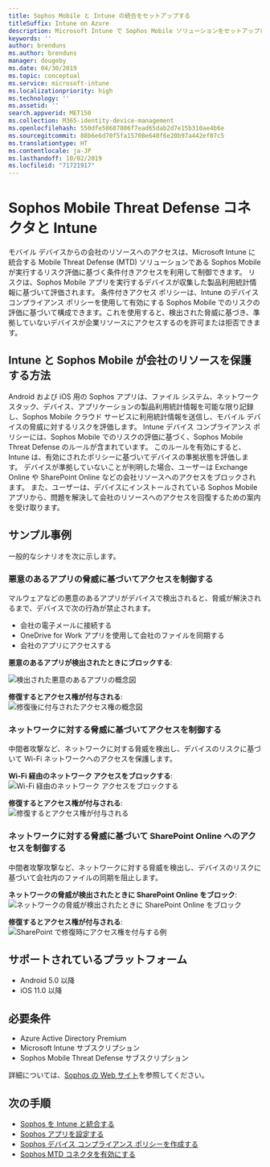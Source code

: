 ```yaml
---
title: Sophos Mobile と Intune の統合をセットアップする
titleSuffix: Intune on Azure
description: Microsoft Intune で Sophos Mobile ソリューションをセットアップし、モバイル デバイスから会社のリソースへのアクセスを制御する方法。
keywords: ''
author: brenduns
ms.author: brenduns
manager: dougeby
ms.date: 04/30/2019
ms.topic: conceptual
ms.service: microsoft-intune
ms.localizationpriority: high
ms.technology: ''
ms.assetid: ''
search.appverid: MET150
ms.collection: M365-identity-device-management
ms.openlocfilehash: 550dfe58687806f7ead65dab2d7e15b310ae4b6e
ms.sourcegitcommit: 88b6e6d70f5fa15708e640f6e20b97a442ef07c5
ms.translationtype: HT
ms.contentlocale: ja-JP
ms.lasthandoff: 10/02/2019
ms.locfileid: "71721917"
---
```

# <a name="sophos-mobile-threat-defense-connector-with-intune"></a>Sophos Mobile Threat Defense コネクタと Intune
モバイル デバイスからの会社のリソースへのアクセスは、Microsoft Intune に統合する Mobile Threat Defense (MTD) ソリューションである Sophos Mobile が実行するリスク評価に基づく条件付きアクセスを利用して制御できます。 リスクは、Sophos Mobile アプリを実行するデバイスが収集した製品利用統計情報に基づいて評価されます。
条件付きアクセス ポリシーは、Intune のデバイス コンプライアンス ポリシーを使用して有効にする Sophos Mobile でのリスクの評価に基づいて構成できます。これを使用すると、検出された脅威に基づき、準拠していないデバイスが企業リソースにアクセスするのを許可または拒否できます。

## <a name="how-do-intune-and-sophos-mobile-help-protect-your-company-resources"></a>Intune と Sophos Mobile が会社のリソースを保護する方法
Android および iOS 用の Sophos アプリは、ファイル システム、ネットワーク スタック、デバイス、アプリケーションの製品利用統計情報を可能な限り記録し、Sophos Mobile クラウド サービスに利用統計情報を送信し、モバイル デバイスの脅威に対するリスクを評価します。
Intune デバイス コンプライアンス ポリシーには、Sophos Mobile でのリスクの評価に基づく、Sophos Mobile Threat Defense のルールが含まれています。 このルールを有効にすると、Intune は、有効にされたポリシーに基づいてデバイスの準拠状態を評価します。 デバイスが準拠していないことが判明した場合、ユーザーは Exchange Online や SharePoint Online などの会社リソースへのアクセスをブロックされます。 また、ユーザーは、デバイスにインストールされている Sophos Mobile アプリから、問題を解決して会社のリソースへのアクセスを回復するための案内を受け取ります。  

## <a name="sample-scenarios"></a>サンプル事例
一般的なシナリオを次に示します。  
### <a name="control-access-based-on-threats-from-malicious-apps"></a>悪意のあるアプリの脅威に基づいてアクセスを制御する
マルウェアなどの悪意のあるアプリがデバイスで検出されると、脅威が解決されるまで、デバイスで次の行為が禁止されます。
- 会社の電子メールに接続する
- OneDrive for Work アプリを使用して会社のファイルを同期する
- 会社のアプリにアクセスする

**悪意のあるアプリが検出されたときにブロックする**:
 
![検出された悪意のあるアプリの概念図](./media/sophos-mtd-connector/sophos_malicious_apps_blocked.png)  

**修復するとアクセス権が付与される**:  
![修復後に付与されたアクセス権の概念図](./media/sophos-mtd-connector/sophos_malicious_apps_unblocked.png)

### <a name="control-access-based-on-threat-to-network"></a>ネットワークに対する脅威に基づいてアクセスを制御する  
中間者攻撃など、ネットワークに対する脅威を検出し、デバイスのリスクに基づいて Wi-Fi ネットワークへのアクセスを保護します。  

**Wi-Fi 経由のネットワーク アクセスをブロックする**:  
![Wi-Fi 経由のネットワーク アクセスをブロックする](./media/sophos-mtd-connector/sophos_network_wifi_blocked.png)

**修復するとアクセス権が付与される**:   
![修復するとアクセス権が付与される](./media/sophos-mtd-connector/sophos_network_wifi_unblocked.png)  

### <a name="control-access-to-sharepoint-online-based-on-threat-to-network"></a>ネットワークに対する脅威に基づいて SharePoint Online へのアクセスを制御する  
中間者攻撃攻撃など、ネットワークに対する脅威を検出し、デバイスのリスクに基づいて会社内のファイルの同期を阻止します。  

**ネットワークの脅威が検出されたときに SharePoint Online をブロック**:   
![ネットワークの脅威が検出されたときに SharePoint Online をブロック](./media/sophos-mtd-connector/sophos_network_spo_blocked.png)  

**修復するとアクセス権が付与される**:  
![SharePoint で修復時にアクセス権を付与する例](./media/sophos-mtd-connector/sophos_network_spo_unblocked.png)  

## <a name="supported-platforms"></a>サポートされているプラットフォーム  
- Android 5.0 以降
- iOS 11.0 以降

## <a name="prerequisites"></a>必要条件  
- Azure Active Directory Premium
- Microsoft Intune サブスクリプション 
- Sophos Mobile Threat Defense サブスクリプション

詳細については、[Sophos の Web サイト](https://www.sophos.com/products/mobile-control)を参照してください。  

## <a name="next-steps"></a>次の手順  
- [Sophos を Intune と統合する](sophos-mtd-connector-integration.md)
- [Sophos アプリを設定する](mtd-apps-ios-app-configuration-policy-add-assign.md)
- [Sophos デバイス コンプライアンス ポリシーを作成する](mtd-device-compliance-policy-create.md)
- [Sophos MTD コネクタを有効にする](mtd-connector-enable.md)
